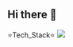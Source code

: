 ## Hi there 👋

<!--
**1224kang/1224kang** is a ✨ _special_ ✨ repository because its `README.md` (this file) appears on your GitHub profile.

Here are some ideas to get you started:

- 🔭 I’m currently working on ...
- 🌱 I’m currently learning ...
- 👯 I’m looking to collaborate on ...
- 🤔 I’m looking for help with ...
- 💬 Ask me about ...
- 📫 How to reach me: ...
- 😄 Pronouns: ...
- ⚡ Fun fact: ...
-->

⭐Tech_Stack⭐
<img src="https://img.shields.io/badge/react-20232a.svg?style=for-the-badge&logo=react&logoColor=61DAFB"/>

